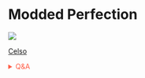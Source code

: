 # Modded Perfection

![](https://media4.giphy.com/media/1wpaMJeGetZXheRMye/giphy.gif?cid=82a1493bnppig4jehkge3sinxtywcz8zrkd5f6hdsoea8fdy&rid=giphy.gif)

[Celso](https://www.celsoazevedo.com/)

<!-- Prince Kaizen Namwali -->

<span style='color:#ff5d46;'>

<details markdown='1'><summary>Q&A</summary>

![](https://i.redd.it/dh8cwxg8b8w61.png)

</details>

</span>
